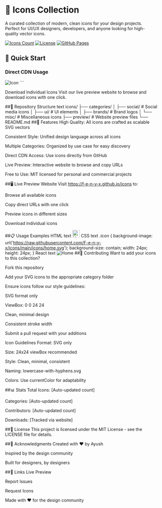 # 🎨 Icons Collection

A curated collection of modern, clean icons for your design projects. Perfect for UI/UX designers, developers, and anyone looking for high-quality vector icons.

[![Icons Count](https://img.shields.io/badge/Icons-0-blue)](#)
[![License](https://img.shields.io/badge/License-MIT-green)](#license)
[![GitHub Pages](https://img.shields.io/badge/Live%20Preview-GitHub%20Pages-brightgreen)](https://f-e-n-y-x.github.io/icons)

## 🚀 Quick Start

### Direct CDN Usage
<!-- Use any icon directly from the repository --><img src="https://raw.githubusercontent.com/F-e-n-y-x/icons/main/icons/[icon-name].svg" alt="Icon"> ```
Download Individual Icons
Visit our live preview website to browse and download icons with one click.

##📁 Repository Structure
text
icons/
├── categories/
│   ├── social/          # Social media icons
│   ├── ui/              # UI elements
│   ├── brands/          # Brand logos
│   └── misc/            # Miscellaneous icons
├── preview/             # Website preview files
└── README.md
##🎯 Features
High Quality: All icons are crafted as scalable SVG vectors

Consistent Style: Unified design language across all icons

Multiple Categories: Organized by use case for easy discovery

Direct CDN Access: Use icons directly from GitHub

Live Preview: Interactive website to browse and copy URLs

Free to Use: MIT licensed for personal and commercial projects

##🖥️ Live Preview Website
Visit https://f-e-n-y-x.github.io/icons to:

Browse all available icons

Copy direct URLs with one click

Preview icons in different sizes

Download individual icons

##📋 Usage Examples
HTML
text
<img src="https://raw.githubusercontent.com/F-e-n-y-x/icons/main/icons/home.svg" 
     alt="Home Icon" width="24" height="24">
CSS
text
.icon {
  background-image: url('https://raw.githubusercontent.com/F-e-n-y-x/icons/main/icons/home.svg');
  background-size: contain;
  width: 24px;
  height: 24px;
}
React
text
<img 
  src="https://raw.githubusercontent.com/F-e-n-y-x/icons/main/icons/home.svg" 
  alt="Home"
  className="w-6 h-6"
/>
##🤝 Contributing
Want to add your icons to this collection?

Fork this repository

Add your SVG icons to the appropriate category folder

Ensure icons follow our style guidelines:

SVG format only

ViewBox: 0 0 24 24

Clean, minimal design

Consistent stroke width

Submit a pull request with your additions

Icon Guidelines
Format: SVG only

Size: 24x24 viewBox recommended

Style: Clean, minimal, consistent

Naming: lowercase-with-hyphens.svg

Colors: Use currentColor for adaptability

##📊 Stats
Total Icons: [Auto-updated count]

Categories: [Auto-updated count]

Contributors: [Auto-updated count]

Downloads: [Tracked via website]

##📄 License
This project is licensed under the MIT License - see the LICENSE file for details.

##🌟 Acknowledgments
Created with ❤️ by Ayush

Inspired by the design community

Built for designers, by designers

##🔗 Links
Live Preview

Report Issues

Request Icons

Made with ❤️ for the design community
